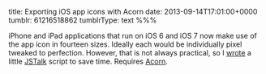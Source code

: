 title: Exporting iOS app icons with Acorn
date: 2013-09-14T17:01:00+0000
tumblr: 61216518862
tumblrType: text
%%%

iPhone and iPad applications that run on iOS 6 and iOS 7 now make use of the app icon in fourteen sizes. Ideally each would be individually pixel tweaked to perfection. However, that is not always practical, so I [wrote](https://gist.github.com/douglashill/6563622) a little [JSTalk](http://jstalk.org/) script to save time. Requires [Acorn](http://www.flyingmeat.com/acorn/).

<script src="https://gist.github.com/douglashill/6563622.js"></script>
